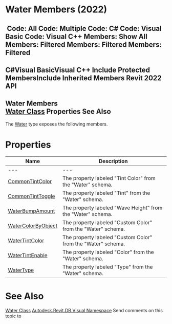 # Water Members (2022)

﻿
 Code: All Code: Multiple Code: C# Code: Visual Basic Code: Visual C++  Members: Show All Members: Filtered Members: Filtered Members: Filtered   
---  
C#Visual BasicVisual C++
Include Protected MembersInclude Inherited Members
Revit 2022 API  
---  
Water Members  
[Water Class](4effcb07-3353-7d1e-1976-b43dbc1f4067.md "Water Class") Properties See Also  
---  
The [Water](4effcb07-3353-7d1e-1976-b43dbc1f4067.md "Water Class") type exposes the following members.
# Properties
| Name | Description |
| --- | --- |
| --- | --- | --- |
| [CommonTintColor](2c02d408-0a03-f970-c905-d8f662396a67.md "CommonTintColor Property") | The property labeled "Tint Color" from the "Water" schema. |
| [CommonTintToggle](f9c1ffcc-34ff-4d85-3c6c-79c02f3f9d8d.md "CommonTintToggle Property") | The property labeled "Tint" from the "Water" schema. |
| [WaterBumpAmount](4515aa55-c132-36fc-9de9-73ae31f5eefa.md "WaterBumpAmount Property") | The property labeled "Wave Height" from the "Water" schema. |
| [WaterColorByObject](8152216e-a83d-dd77-2df5-55a78c4b9369.md "WaterColorByObject Property") | The property labeled "Custom Color" from the "Water" schema. |
| [WaterTintColor](6c4f496f-6007-40be-2f67-558ad22d79d9.md "WaterTintColor Property") | The property labeled "Custom Color" from the "Water" schema. |
| [WaterTintEnable](2989d221-1b73-770f-a30b-633cbb242364.md "WaterTintEnable Property") | The property labeled "Color" from the "Water" schema. |
| [WaterType](537db636-429d-4132-cede-f8e496fe7bd1.md "WaterType Property") | The property labeled "Type" from the "Water" schema. |

# See Also
[Water Class](4effcb07-3353-7d1e-1976-b43dbc1f4067.md "Water Class")
[Autodesk.Revit.DB.Visual Namespace](f5a10581-6ac2-be19-0e32-f87d05bc8b83.md "Autodesk.Revit.DB.Visual Namespace")
Send comments on this topic to 